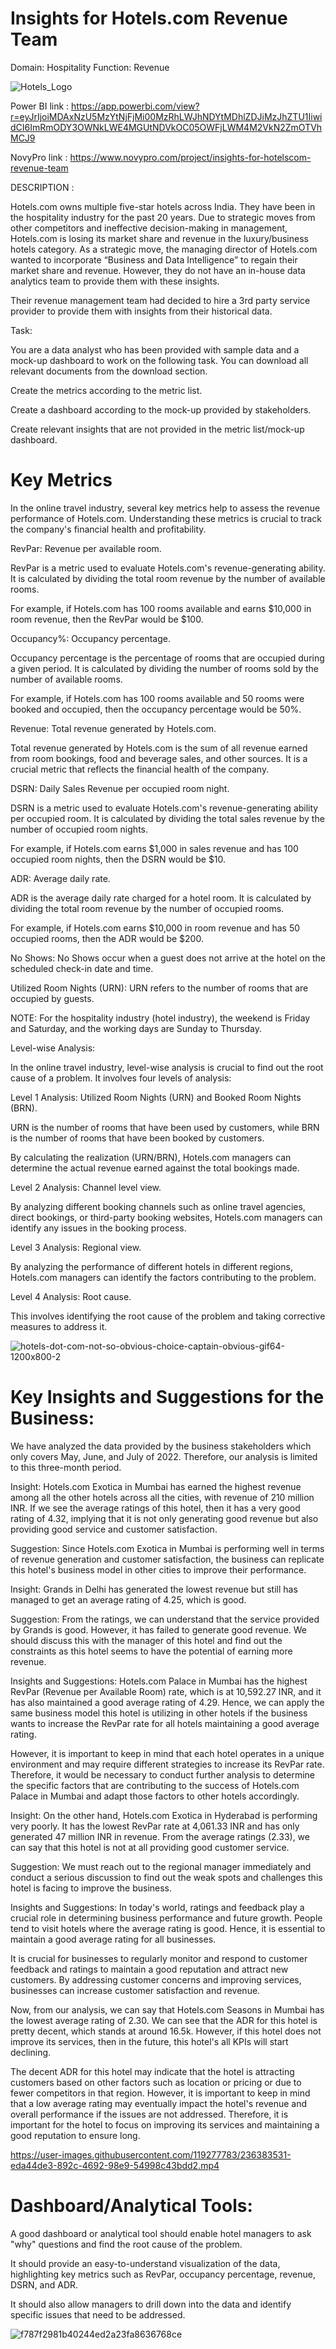 # Insights for Hotels.com Revenue Team


Domain: Hospitality    Function: Revenue 



![Hotels_Logo](https://user-images.githubusercontent.com/119277783/236382213-8e7101b3-bde4-451b-a5e9-67034ec7ab27.jpg)




Power BI link : https://app.powerbi.com/view?r=eyJrIjoiMDAxNzU5MzYtNjFjMi00MzRhLWJhNDYtMDhlZDJiMzJhZTU1IiwidCI6ImRmODY3OWNkLWE4MGUtNDVkOC05OWFjLWM4M2VkN2ZmOTVhMCJ9

NovyPro link : https://www.novypro.com/project/insights-for-hotelscom-revenue-team



DESCRIPTION : 

Hotels.com owns multiple five-star hotels across India. They have been in the hospitality industry for the past 20 years. Due to strategic moves from other competitors and ineffective decision-making in management, Hotels.com is losing its market share and revenue in the luxury/business hotels category. As a strategic move, the managing director of Hotels.com wanted to incorporate “Business and Data Intelligence” to regain their market share and revenue. However, they do not have an in-house data analytics team to provide them with these insights.

Their revenue management team had decided to hire a 3rd party service provider to provide them with insights from their historical data.



Task:

You are a data analyst who has been provided with sample data and a mock-up dashboard to work on the following task. You can download all relevant documents from the download section.

Create the metrics according to the metric list.

Create a dashboard according to the mock-up provided by stakeholders.

Create relevant insights that are not provided in the metric list/mock-up dashboard.



# Key Metrics




In the online travel industry, several key metrics help to assess the revenue performance of Hotels.com. Understanding these metrics is crucial to track the company's financial health and profitability.

RevPar: Revenue per available room.

RevPar is a metric used to evaluate Hotels.com's revenue-generating ability. It is calculated by dividing the total room revenue by the number of available rooms.

For example, if Hotels.com has 100 rooms available and earns $10,000 in room revenue, then the RevPar would be $100.

Occupancy%: Occupancy percentage.

Occupancy percentage is the percentage of rooms that are occupied during a given period. It is calculated by dividing the number of rooms sold by the number of available rooms.

For example, if Hotels.com has 100 rooms available and 50 rooms were booked and occupied, then the occupancy percentage would be 50%.

Revenue: Total revenue generated by Hotels.com.

Total revenue generated by Hotels.com is the sum of all revenue earned from room bookings, food and beverage sales, and other sources. It is a crucial metric that reflects the financial health of the company.

DSRN: Daily Sales Revenue per occupied room night.

DSRN is a metric used to evaluate Hotels.com's revenue-generating ability per occupied room. It is calculated by dividing the total sales revenue by the number of occupied room nights.

For example, if Hotels.com earns $1,000 in sales revenue and has 100 occupied room nights, then the DSRN would be $10.

ADR: Average daily rate.

ADR is the average daily rate charged for a hotel room. It is calculated by dividing the total room revenue by the number of occupied rooms.

For example, if Hotels.com earns $10,000 in room revenue and has 50 occupied rooms, then the ADR would be $200.

No Shows: No Shows occur when a guest does not arrive at the hotel on the scheduled check-in date and time.

Utilized Room Nights (URN): URN refers to the number of rooms that are occupied by guests.

NOTE: For the hospitality industry (hotel industry), the weekend is Friday and Saturday, and the working days are Sunday to Thursday.

Level-wise Analysis:

In the online travel industry, level-wise analysis is crucial to find out the root cause of a problem. It involves four levels of analysis:

Level 1 Analysis: Utilized Room Nights (URN) and Booked Room Nights (BRN).

URN is the number of rooms that have been used by customers, while BRN is the number of rooms that have been booked by customers.

By calculating the realization (URN/BRN), Hotels.com managers can determine the actual revenue earned against the total bookings made.

Level 2 Analysis: Channel level view.

By analyzing different booking channels such as online travel agencies, direct bookings, or third-party booking websites, Hotels.com managers can identify any issues in the booking process.

Level 3 Analysis: Regional view.

By analyzing the performance of different hotels in different regions, Hotels.com managers can identify the factors contributing to the problem.

Level 4 Analysis: Root cause.

This involves identifying the root cause of the problem and taking corrective measures to address it.






![hotels-dot-com-not-so-obvious-choice-captain-obvious-gif64-1200x800-2](https://user-images.githubusercontent.com/119277783/236382390-2507372c-2f09-4e20-9748-78890b4ee08e.gif)





# Key Insights and Suggestions for the Business:


We have analyzed the data provided by the business stakeholders which only covers May, June, and July of 2022. Therefore, our analysis is limited to this three-month period.



Insight: Hotels.com Exotica in Mumbai has earned the highest revenue among all the other hotels across all the cities, with revenue of 210 million INR. If we see the average ratings of this hotel, then it has a very good rating of 4.32, implying that it is not only generating good revenue but also providing good service and customer satisfaction.

Suggestion: Since Hotels.com Exotica in Mumbai is performing well in terms of revenue generation and customer satisfaction, the business can replicate this hotel's business model in other cities to improve their performance.



Insight: Grands in Delhi has generated the lowest revenue but still has managed to get an average rating of 4.25, which is good.

Suggestion: From the ratings, we can understand that the service provided by Grands is good. However, it has failed to generate good revenue. We should discuss this with the manager of this hotel and find out the constraints as this hotel seems to have the potential of earning more revenue.



Insights and Suggestions: Hotels.com Palace in Mumbai has the highest RevPar (Revenue per Available Room) rate, which is at 10,592.27 INR, and it has also maintained a good average rating of 4.29. Hence, we can apply the same business model this hotel is utilizing in other hotels if the business wants to increase the RevPar rate for all hotels maintaining a good average rating.

However, it is important to keep in mind that each hotel operates in a unique environment and may require different strategies to increase its RevPar rate. Therefore, it would be necessary to conduct further analysis to determine the specific factors that are contributing to the success of Hotels.com Palace in Mumbai and adapt those factors to other hotels accordingly.



Insight: On the other hand, Hotels.com Exotica in Hyderabad is performing very poorly. It has the lowest RevPar rate at 4,061.33 INR and has only generated 47 million INR in revenue. From the average ratings (2.33), we can say that this hotel is not at all providing good customer service.

Suggestion: We must reach out to the regional manager immediately and conduct a serious discussion to find out the weak spots and challenges this hotel is facing to improve the business.



Insights and Suggestions: In today's world, ratings and feedback play a crucial role in determining business performance and future growth. People tend to visit hotels where the average rating is good. Hence, it is essential to maintain a good average rating for all businesses.

It is crucial for businesses to regularly monitor and respond to customer feedback and ratings to maintain a good reputation and attract new customers. By addressing customer concerns and improving services, businesses can increase customer satisfaction and revenue.

Now, from our analysis, we can say that Hotels.com Seasons in Mumbai has the lowest average rating of 2.30. We can see that the ADR for this hotel is pretty decent, which stands at around 16.5k. However, if this hotel does not improve its services, then in the future, this hotel's all KPIs will start declining.

The decent ADR for this hotel may indicate that the hotel is attracting customers based on other factors such as location or pricing or due to fewer competitors in that region. However, it is important to keep in mind that a low average rating may eventually impact the hotel's revenue and overall performance if the issues are not addressed. Therefore, it is important for the hotel to focus on improving its services and maintaining a good reputation to ensure long.







https://user-images.githubusercontent.com/119277783/236383531-eda44de3-892c-4692-98e9-54998c43bdd2.mp4



# Dashboard/Analytical Tools:



A good dashboard or analytical tool should enable hotel managers to ask "why" questions and find the root cause of the problem. 

It should provide an easy-to-understand visualization of the data, highlighting key metrics such as RevPar, occupancy percentage, revenue, DSRN, and ADR.

It should also allow managers to drill down into the data and identify specific issues that need to be addressed.



![f787f2981b40244ed2a23fa8636768ce](https://user-images.githubusercontent.com/119277783/236382308-eaac22ca-50fc-4e24-a227-a4b0961776c2.gif)







